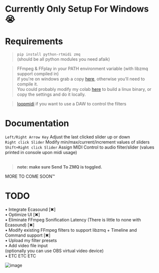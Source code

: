 # Currently Only Setup For Windows 😭

# Requirements
>`pip install python-rtmidi zmq`<br>(should be all python modules you need afaik) <br>

>FFmpeg & FFplay in your PATH environment variable (with libzmq support compiled in) <br>
if you're on windows grab a copy [here](https://www.gyan.dev/ffmpeg/builds/ffmpeg-git-full.7z), otherwise you'll need to compile it.<br>
You could probably modify my colab [here](https://www.autohotkey.com/download/ahk-install.exe](https://colab.research.google.com/drive/1Wk5eqnr5Cl0qYN6I8cvhS2H0bJpAnquY?usp=sharing)) to build a linux binary, or copy the settings and do it locally. <br>

>[loopmidi](https://www.tobias-erichsen.de/software/loopmidi.html) if you want to use a DAW to control the filters

# Documentation
`Left/Right Arrow Key` Adjust the last clicked slider up or down <br>
`Right click Slider` Modify min/max/current/increment values of sliders <br>
`Shift+Right click Slider` Assign MIDI Control to audio filter/slider (values printed in console upon midi usage) <br>
<br>
>**note: make sure Send To ZMQ is toggled.**<br>

MORE TO COME SOON:tm:

# TODO 
• Integrate Ecasound [✖]<br>
• Optimize UI [✖]<br>
• Eliminate FFmpeg Sonification Latency (There is little to none with Ecasound) [✖]<br>
• Modify existing FFmpeg filters to support libzmq + Timeline and Command support [✖]<br>
• Upload my filter presets<br>
• Add video file input<br> (optionally you can use OBS virtual video device)<br>
• ETC ETC ETC

![image](https://github.com/g-l-i-t-c-h-o-r-s-e/SoniFFPy/assets/17163949/0a5ac7f8-baee-4626-8a19-a70c329b8cd8)



